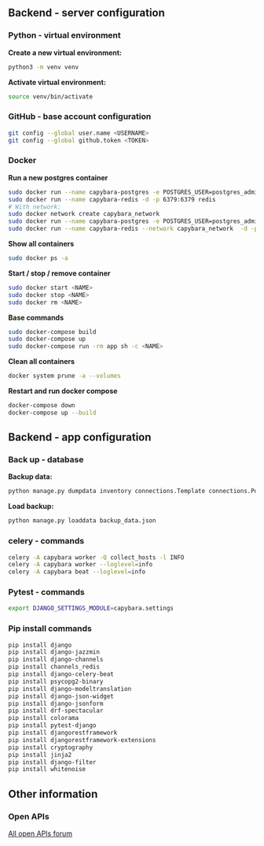 ## Backend - server configuration
### Python - virtual environment
**Create a new virtual environment:**
```bash
python3 -m venv venv
```
**Activate virtual environment:**
```bash
source venv/bin/activate
```

### GitHub - base account configuration
```bash
git config --global user.name <USERNAME>
git config --global github.token <TOKEN>
```

### Docker

**Run a new postgres container**
```bash
sudo docker run --name capybara-postgres -e POSTGRES_USER=postgres_admin -e POSTGRES_DB=capybara -e POSTGRES_PASSWORD='jt3g339d25rg0ea24' -p 5432:5432 -d postgres:latest
sudo docker run --name capybara-redis -d -p 6379:6379 redis
# With network:
sudo docker network create capybara_network
sudo docker run --name capybara-postgres -e POSTGRES_USER=postgres_admin -e POSTGRES_DB=capybara -e POSTGRES_PASSWORD='jt3g339d25rg0ea24' -p 5432:5432 --network capybara_network -d postgres:latest
sudo docker run --name capybara-redis --network capybara_network  -d -p 6379:6379 redis
```
**Show all containers**
```bash
sudo docker ps -a
```
**Start / stop / remove container**
```bash
sudo docker start <NAME>
sudo docker stop <NAME>
sudo docker rm <NAME>
```
**Base commands**
```bash
sudo docker-compose build
sudo docker-compose up
sudo docker-compose run -rm app sh -c <NAME>
```
**Clean all containers**
```bash
docker system prune -a --volumes
```
**Restart and run docker compose**
```bash
docker-compose down
docker-compose up --build
```

## Backend - app configuration

### Back up - database
**Backup data:**
```bash
python manage.py dumpdata inventory connections.Template connections.Policy management.Administrator management.GlobalSettings > backup_data.json
```
**Load backup:**
```bash
python manage.py loaddata backup_data.json
```

### celery - commands
```bash
celery -A capybara worker -Q collect_hosts -l INFO
celery -A capybara worker --loglevel=info
celery -A capybara beat --loglevel=info
```

### Pytest  - commands
```bash
export DJANGO_SETTINGS_MODULE=capybara.settings
```

### Pip install commands
```bash
pip install django
pip install django-jazzmin
pip install django-channels
pip install channels_redis
pip install django-celery-beat
pip install psycopg2-binary
pip install django-modeltranslation
pip install django-json-widget
pip install django-jsonform
pip install drf-spectacular
pip install colorama
pip install pytest-django
pip install djangorestframework
pip install djangorestframework-extensions
pip install cryptography
pip install jinja2
pip install django-filter
pip install whitenoise
```

## Other information

### Open APIs
[All open APIs forum](https://rapidapi.com/collection/list-of-free-apis)
